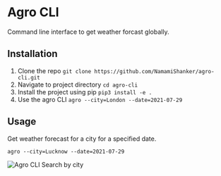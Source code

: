 # Agro CLI

Command line interface to get weather forcast globally.

## Installation

1. Clone the repo `git clone https://github.com/NamamiShanker/agro-cli.git`
2. Navigate to project directory `cd agro-cli`
3. Install the project using pip `pip3 install -e .`
4. Use the agro CLI  `agro --city=London --date=2021-07-29`

## Usage

Get weather forecast for a city for a specified date.
```
agro --city=Lucknow --date=2021-07-29
```
![Agro CLI Search by city](https://imgur.com/a/vegaZvl.png)
